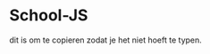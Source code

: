 # School-JS
dit is om te copieren zodat je het niet hoeft te typen.
       <!DOCTYPE html>
        <html lang="nl">
            <head>
                <meta charset="UTF-8">
                <title></title>
            </head>
            <body>
                <script>
                </script>
            </body>
        </html>